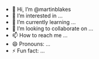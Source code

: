 - 👋 Hi, I’m @martinblakes
- 👀 I’m interested in ...
- 🌱 I’m currently learning ...
- 💞️ I’m looking to collaborate on ...
- 📫 How to reach me ...
- 😄 Pronouns: ...
- ⚡ Fun fact: ...

<!---
martinblakes/martinblakes is a ✨ special ✨ repository because its `README.md` (this file) appears on your GitHub profile.
You can click the Preview link to take a look at your changes.
--->

